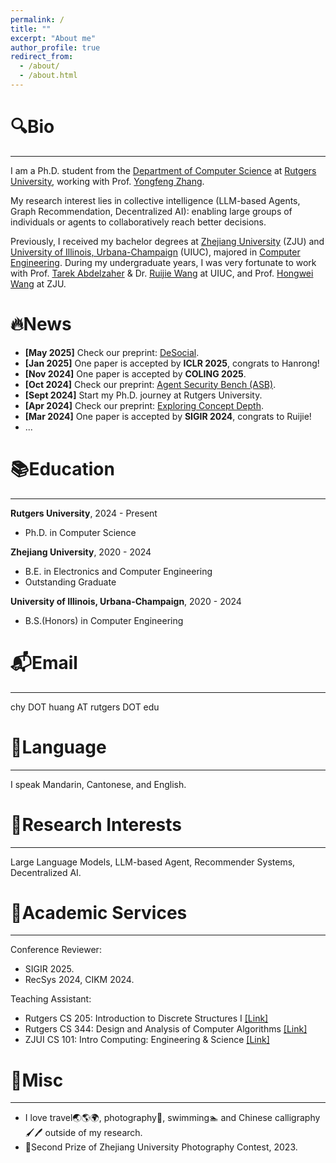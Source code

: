 ```yaml
---
permalink: /
title: ""
excerpt: "About me"
author_profile: true
redirect_from: 
  - /about/
  - /about.html
---
```


<div>
  <style type="text/css">
    body{
      background: url("https://github.com/Luckfort/explore_CD/blob/main/static/images/Bg.png") no-repeat center center fixed;
                  -webkit-background-size: cover;
                  -o-background-size: cover;                
                  background-size: cover;
    }
  </style>
</div>

🔍Bio
======

***

I am a Ph.D. student from the [Department of Computer Science](https://www.cs.rutgers.edu/) at [Rutgers University](https://www.rutgers.edu/), working with Prof. [Yongfeng Zhang](https://www.yongfeng.me/). 

My research interest lies in collective intelligence (LLM-based Agents, Graph Recommendation, Decentralized AI): enabling large groups of individuals or agents to collaboratively reach better decisions.

Previously, I received my bachelor degrees at [Zhejiang University](https://www.zju.edu.cn/) (ZJU) and [University of Illinois, Urbana-Champaign](https://illinois.edu/) (UIUC), majored in [Computer Engineering](https://ece.illinois.edu/). During my undergraduate years, I was very fortunate to work with Prof. [Tarek Abdelzaher](http://abdelzaher.cs.illinois.edu/) & Dr. [Ruijie Wang](https://wjerry5.github.io/) at UIUC, and Prof. [Hongwei Wang](https://person.zju.edu.cn/en/hwang) at ZJU.

🔥News
======
- **[May 2025]** Check our preprint: [DeSocial](https://arxiv.org/abs/2505.21388).
- **[Jan 2025]** One paper is accepted by **ICLR 2025**, congrats to Hanrong!
- **[Nov 2024]** One paper is accepted by **COLING 2025**.
- **[Oct 2024]** Check our preprint: [Agent Security Bench (ASB)](https://arxiv.org/abs/2410.02644).
- **[Sept 2024]** Start my Ph.D. journey at Rutgers University.
- **[Apr 2024]** Check our preprint: [Exploring Concept Depth](https://arxiv.org/abs/2404.07066).
- **[Mar 2024]** One paper is accepted by **SIGIR 2024**, congrats to Ruijie!
- ...

📚Education
======

***

**Rutgers University**, 2024 - Present
* Ph.D. in Computer Science

**Zhejiang University**, 2020 - 2024
* B.E. in Electronics and Computer Engineering
* Outstanding Graduate

**University of Illinois, Urbana-Champaign**, 2020 - 2024
* B.S.(Honors) in Computer Engineering

📬Email
======

***

chy DOT huang AT rutgers DOT edu

💬Language
======

***

I speak Mandarin, Cantonese, and English.

🔬Research Interests
======

***

Large Language Models, LLM-based Agent, Recommender Systems, Decentralized AI.

🌟Academic Services
======

***

Conference Reviewer:
- SIGIR 2025.
- RecSys 2024, CIKM 2024.

Teaching Assistant: 

- Rutgers CS 205: Introduction to Discrete Structures I [[Link]](https://www.cs.rutgers.edu/academics/undergraduate/course-synopses/course-details/01-198-205-introduction-to-discrete-structures-i)
- Rutgers CS 344: Design and Analysis of Computer Algorithms [[Link]](https://www.cs.rutgers.edu/academics/undergraduate/course-synopses/course-details/01-198-344-design-and-analysis-of-computer-algorithms)
- ZJUI CS 101: Intro Computing: Engineering & Science [[Link]](https://mp.weixin.qq.com/s/sAR_Dl3H9tILCkyJy7miFQ)

🚀Misc
======

***

- I love travel🌏🌎🌍, photography📸, swimming🏊‍ and Chinese calligraphy🖌🖊️ outside of my research.
- 🥈Second Prize of Zhejiang University Photography Contest, 2023.


<script type="text/javascript" id="clustrmaps" src="//clustrmaps.com/map_v2.js?d=tHmV3DBlpYlVLyqRPqHEAFT7mzwLe5bTWIB6kO33s8g&cl=ffffff&w=a"></script>